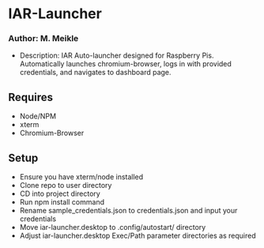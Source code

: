 # IAR-Launcher
### Author:  M. Meikle
- Description: IAR Auto-launcher designed for Raspberry Pis. Automatically launches chromium-browser, logs in with provided credentials, and navigates to dashboard page.

## Requires
- Node/NPM
- xterm
- Chromium-Browser

## Setup
- Ensure you have xterm/node installed
- Clone repo to user directory
- CD into project directory
- Run npm install command
- Rename sample_credentials.json to credentials.json and input your credentials
- Move iar-launcher.desktop to .config/autostart/ directory
- Adjust iar-launcher.desktop Exec/Path parameter directories as required
